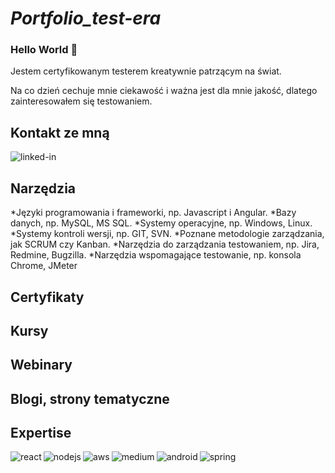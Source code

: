 # *Portfolio_test-era*

### Hello World :wave:

Jestem certyfikowanym testerem kreatywnie patrzącym na świat. 

Na co dzień cechuje mnie ciekawość i ważna jest dla mnie jakość, dlatego zainteresowałem się testowaniem. 

## Kontakt ze mną

[<img align="left" alt="linked-in" src="https://img.shields.io/badge/linkedin-%230077B5.svg?&style=for-the-badge&logo=linkedin&logoColor=white" />](https://www.linkedin.com/in/mohammad-faisal-2665b5134)
<br>

## Narzędzia

*Języki programowania i frameworki, np. Javascript i Angular.
*Bazy danych, np. MySQL, MS SQL.
*Systemy operacyjne, np. Windows, Linux.
*Systemy kontroli wersji, np. GIT, SVN.
*Poznane metodologie zarządzania, jak SCRUM czy Kanban.
*Narzędzia do zarządzania testowaniem, np. Jira, Redmine, Bugzilla.
*Narzędzia wspomagające testowanie, np. konsola Chrome, JMeter


## Certyfikaty


## Kursy


## Webinary


## Blogi, strony tematyczne


## Expertise

<img align="left" alt="react" src="https://img.shields.io/badge/react%20-%2320232a.svg?&style=for-the-badge&logo=react&logoColor=%2361DAFB" /><img align="left" alt="nodejs" src="https://img.shields.io/badge/node.js%20-%2343853D.svg?&style=for-the-badge&logo=node.js&logoColor=white" /><img align="left" alt="aws" src="https://img.shields.io/badge/Amazon%20AWS-%23232F3E?logo=amazon-aws&logoColor=white&style=for-the-badge" /><img align="left" alt="medium" src="https://img.shields.io/badge/postgres-%23316192.svg?&style=for-the-badge&logo=postgresql&logoColor=white" /><img align="left" alt="android" src="https://img.shields.io/badge/Android-3DDC84?logo=android&logoColor=white&style=for-the-badge" /><img align="left" alt="spring" src="https://img.shields.io/badge/spring%20-%236DB33F.svg?&style=for-the-badge&logo=spring&logoColor=white" /><br>

